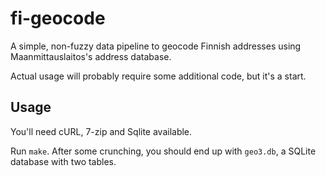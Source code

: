 # fi-geocode

A simple, non-fuzzy data pipeline to geocode Finnish addresses using Maanmittauslaitos's address database.

Actual usage will probably require some additional code, but it's a start.

## Usage

You'll need cURL, 7-zip and Sqlite available.

Run `make`. After some crunching, you should end up with `geo3.db`, a SQLite database with two tables.